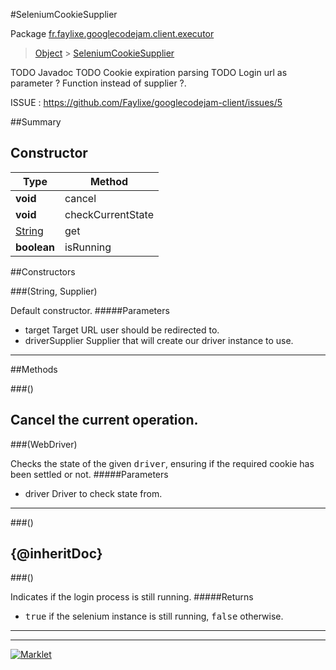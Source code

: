 #SeleniumCookieSupplier

Package [fr.faylixe.googlecodejam.client.executor](README.md)<br>
> [Object](../../../../java/lang/Object.md) > [SeleniumCookieSupplier](SeleniumCookieSupplier.md)

TODO Javadoc
 TODO Cookie expiration parsing
 TODO Login url as parameter ? Function instead of supplier ?.
 
 ISSUE : https://github.com/Faylixe/googlecodejam-client/issues/5

##Summary

Constructor
 --- 
Type | Method
 --- | --- 
**void** | cancel
**void** | checkCurrentState
[String](../../../../java/lang/String.md) | get
**boolean** | isRunning

##Constructors

###(String, Supplier)


Default constructor.
#####Parameters


* target Target URL user should be redirected to.
* driverSupplier Supplier that will create our driver instance to use.

---

##Methods

###()


Cancel the current operation.
---
###(WebDriver)


Checks the state of the given <tt>driver</tt>,
 ensuring if the required cookie has been settled or not.
#####Parameters


* driver Driver to check state from.

---
###()


{@inheritDoc}
---
###()


Indicates if the login process is still running.
#####Returns


* <tt>true</tt> if the selenium instance is still running, <tt>false</tt> otherwise.

---
---
[![Marklet](https://img.shields.io/badge/Generated%20by-Marklet-green.svg)](https://github.com/Faylixe/marklet)